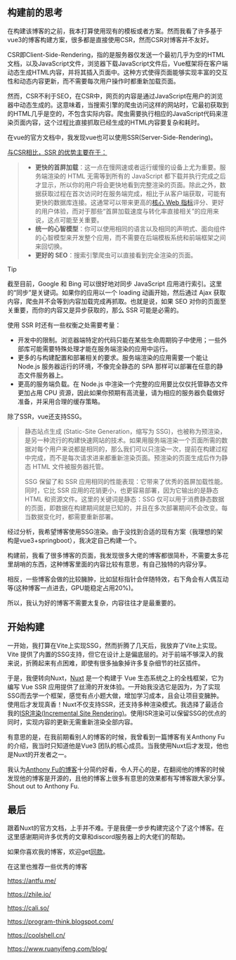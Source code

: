 ## 构建前的思考

在构建该博客的之前，我本打算使用现有的模板或者方案。然而我看了许多基于vue3的博客构建方案，很多都是直接使用CSR，然而CSR对博客并不友好。

CSR即Client-Side-Rendering，指的是服务器仅发送一个最初几乎为空的HTML文档，以及JavaScript文件，浏览器下载JavaScript文件后，Vue框架将在客户端动态生成HTML内容，并将其插入页面中。这种方式使得页面能够实现丰富的交互性和动态内容更新，而不需要每次用户操作时都重新加载页面。

然而，CSR不利于SEO，在CSR中，网页的内容是通过JavaScript在用户的浏览器中动态生成的。这意味着，当搜索引擎的爬虫访问这样的网站时，它最初获取到的HTML几乎是空的，不包含实际内容。爬虫需要执行相应的JavaScript代码来渲染页面内容，这个过程比直接抓取已经生成的HTML内容要复杂和耗时。

在vue的官方文档中，我发现vue也可以使用SSR(Server-Side-Rendering)。

[与CSR相比，SSR 的优势主要在于：](https://cn.vuejs.org/guide/scaling-up/ssr.html)

>- **更快的首屏加载**：这一点在慢网速或者运行缓慢的设备上尤为重要。服务端渲染的 HTML 无需等到所有的 JavaScript 都下载并执行完成之后才显示，所以你的用户将会更快地看到完整渲染的页面。除此之外，数据获取过程在首次访问时在服务端完成，相比于从客户端获取，可能有更快的数据库连接。这通常可以带来更高的[核心 Web 指标](https://web.dev/vitals/)评分、更好的用户体验，而对于那些“首屏加载速度与转化率直接相关”的应用来说，这点可能至关重要。
>- **统一的心智模型**：你可以使用相同的语言以及相同的声明式、面向组件的心智模型来开发整个应用，而不需要在后端模板系统和前端框架之间来回切换。
>- **更好的 SEO**：搜索引擎爬虫可以直接看到完全渲染的页面。


> [!TIP]
> 截至目前，Google 和 Bing 可以很好地对同步 JavaScript 应用进行索引。这里的“同步”是关键词。如果你的应用以一个 loading 动画开始，然后通过 Ajax 获取内容，爬虫并不会等到内容加载完成再抓取。也就是说，如果 SEO 对你的页面至关重要，而你的内容又是异步获取的，那么 SSR 可能是必需的。



使用 SSR 时还有一些权衡之处需要考量：

- 开发中的限制。浏览器端特定的代码只能在某些生命周期钩子中使用；一些外部库可能需要特殊处理才能在服务端渲染的应用中运行。
- 更多的与构建配置和部署相关的要求。服务端渲染的应用需要一个能让 Node.js 服务器运行的环境，不像完全静态的 SPA 那样可以部署在任意的静态文件服务器上。
- 更高的服务端负载。在 Node.js 中渲染一个完整的应用要比仅仅托管静态文件更加占用 CPU 资源，因此如果你预期有高流量，请为相应的服务器负载做好准备，并采用合理的缓存策略。

除了SSR，vue还支持SSG。

>静态站点生成 (Static-Site Generation，缩写为 SSG)，也被称为预渲染，是另一种流行的构建快速网站的技术。如果用服务端渲染一个页面所需的数据对每个用户来说都是相同的，那么我们可以只渲染一次，提前在构建过程中完成，而不是每次请求进来都重新渲染页面。预渲染的页面生成后作为静态 HTML 文件被服务器托管。
>
>SSG 保留了和 SSR 应用相同的性能表现：它带来了优秀的首屏加载性能。同时，它比 SSR 应用的花销更小，也更容易部署，因为它输出的是静态 HTML 和资源文件。这里的关键词是静态：SSG 仅可以用于消费静态数据的页面，即数据在构建期间就是已知的，并且在多次部署期间不会改变。每当数据变化时，都需要重新部署。

经过分析，我希望博客使用SSG渲染。由于没找到合适的现有方案（我理想的架构是vue3+springboot），我决定自己构建一个。

构建前，我看了很多博客的页面，我发现很多大佬的博客都很简朴，不需要太多花里胡哨的东西，这种博客里面的内容比较有意思，有自己独特的内容分享。

相反，一些博客会做的比较臃肿，比如鼠标指针会伴随特效，右下角会有人偶互动等(这种博客一点进去，GPU能稳定占用20%)。

所以，我认为好的博客不需要太复杂，内容往往才是最重要的。

## 开始构建

一开始，我打算在Vite上实现SSG，然而折腾了几天后，我放弃了Vite上实现。Vite 提供了内置的SSG支持，但它在设计上是偏底层的。对于前端不够深入的我来说，折腾起来有点困难，即使有很多抽象掉许多复杂细节的社区插件。

于是，我便转向Nuxt，[Nuxt](https://nuxt.com/) 是一个构建于 Vue 生态系统之上的全栈框架，它为编写 Vue SSR 应用提供了丝滑的开发体验。一开始我没选它是因为，为了实现SSG而去学一个框架，感觉有点小题大做，增加学习成本，且会让项目变臃肿。使用后才发现真香！Nuxt不仅支持SSR，还支持多种渲染模式。我选择了最适合我的[ISR渲染(Incremental Site Rendering)](https://vercel.com/docs/frameworks/nuxt#incremental-static-regeneration-isr)。使用ISR渲染可以保留SSG的优点的同时，实现内容的更新无需重新渲染全部内容。

有意思的是，在我前期看别人的博客的时候，我曾看到一篇博客有关Anthony Fu的介绍，我当时只知道他是Vue3 团队的核心成员。当我使用Nuxt后才发现，他也是Nuxt的开发者之一。

我认为[Anthony Fu的博客](https://antfu.me/)十分简约好看，令人开心的是，在翻阅他的博客的时候发现他的博客是开源的，且他的博客上很多有意思的效果都有写博客跟大家分享。Shout out to Anthony Fu.

## 最后

跟着Nuxt的官方文档，上手并不难。于是我便一步步构建完这个了这个博客。在这里感谢期间许多优秀的文章和discord服务器上的大佬们的帮助。

如果你喜欢我的博客，欢迎get[同款](https://github.com/kintong3000/kintong3000.me)。


在这里也推荐一些优秀的博客

https://antfu.me/

https://zhile.io/

https://cali.so/

https://program-think.blogspot.com/

https://coolshell.cn/

https://www.ruanyifeng.com/blog/

